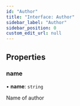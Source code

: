 ```yaml
---
id: "Author"
title: "Interface: Author"
sidebar_label: "Author"
sidebar_position: 0
custom_edit_url: null
---
```


## Properties

### name

• **name**: `string`

Name of author
